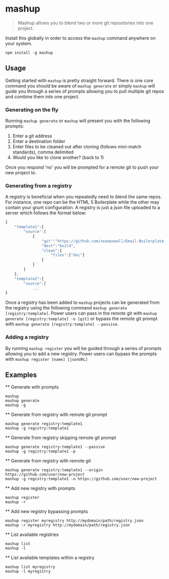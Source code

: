 # mashup
> Mashup allows you to blend two or more git repositories into one project.

Install this globally in order to access the `mashup` command anywhere on your system.

```shell
npm install -g mashup
```

## Usage

Getting started with `mashup` is pretty straight forward. There is one core command you should be aware of `mashup generate` or simply `mashup` will guide you through a series of prompts allowing you to pull multiple git repos and combine them into one project.

### Generating on the fly

Running `mashup generate` or `mashup` will present you with the following prompts:

1. Enter a git address
1. Enter a destination folder
1. Enter files to be cleaned out after cloning (follows mini-match standards), comma delimited
1. Would you like to clone another? (back to 1)

Once you respond 'no' you will be prompted for a remote git to push your new project to.

### Generating from a registry

A registry is beneficial when you repeatedly need to blend the same repos. For instance, one repo can be the HTML 5 Boilerplate while the other may contain your grunt configuration. A registry is just a json file uploaded to a server which follows the format below:

```js
{
    "template1":{
        "source":[
            {
                "git":"https://github.com/seanpowell/Email-Boilerplate.git",
                "dest":"build",
                "clean":{
                    "files":["doc"]
                }
            }
        ]
    },
    "template2":{
        "source":[
            ...
}
```

Once a registry has been added to `mashup` projects can be generated from the registry using the following command `mashup generate [registry:template]`. Power users can pass in the remote git with `mashup generate [registry:template] -o [git]` or bypass the remote git prompt with `mashup generate [registry:template] --passive`.

### Adding a registry

By running `mashup register` you will be guided through a series of prompts allowing you to add a new registry. Power users can bypass the prompts with `mashup register [name] [jsonURL]`

## Examples

** Generate with prompts
```
mashup
mashup generate
mashup -g
```

** Generate from registry with remote git prompt
```
mashup generate registry:template1
mashup -g registry:template1
```

** Generate from registry skipping remote git prompt
```
mashup generate registry:template1 --passive
mashup -g registry:template1 -p
```

** Generate from registry with remote git
```
mashup generate registry:template1 --origin https://github.com/user/new-project
mashup -g registry:template1 -o https://github.com/user/new-project
```

** Add new registry with prompts
```
mashup register
mashup -r
```

** Add new registry bypassing prompts
```
mashup register myregistry http://mydomain/path/registry.json
mashup -r myregistry http://mydomain/path/registry.json
```

** List available registries
```
mashup list
mashup -l
```

** List available templates within a registry
```
mashup list myregistry
mashup -l myregistry
```
